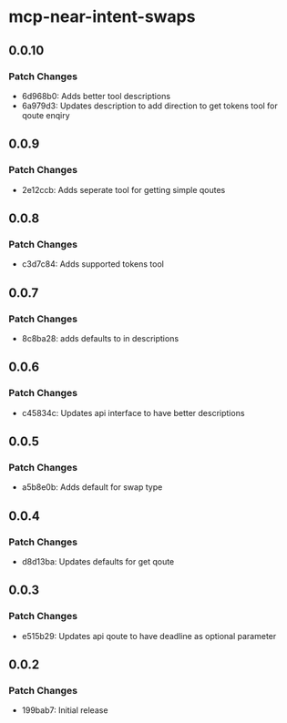 # mcp-near-intent-swaps

## 0.0.10

### Patch Changes

- 6d968b0: Adds better tool descriptions
- 6a979d3: Updates description to add direction to get tokens tool for qoute enqiry

## 0.0.9

### Patch Changes

- 2e12ccb: Adds seperate tool for getting simple qoutes

## 0.0.8

### Patch Changes

- c3d7c84: Adds supported tokens tool

## 0.0.7

### Patch Changes

- 8c8ba28: adds defaults to in descriptions

## 0.0.6

### Patch Changes

- c45834c: Updates api interface to have better descriptions

## 0.0.5

### Patch Changes

- a5b8e0b: Adds default for swap type

## 0.0.4

### Patch Changes

- d8d13ba: Updates defaults for get qoute

## 0.0.3

### Patch Changes

- e515b29: Updates api qoute to have deadline as optional parameter

## 0.0.2

### Patch Changes

- 199bab7: Initial release
